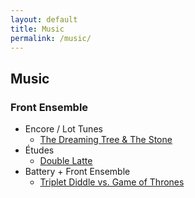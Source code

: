 ```yaml
---
layout: default
title: Music
permalink: /music/
---
```

## Music

### Front Ensemble

* Encore / Lot Tunes
    * [The Dreaming Tree & The&nbsp;Stone](../dave-matthews-glassmen/)
* Études
    * [Double Latte](../double-latte/)
* Battery + Front Ensemble
    * [Triplet Diddle vs. Game of Thrones](../triplet-diddle-game-of-thrones/)
